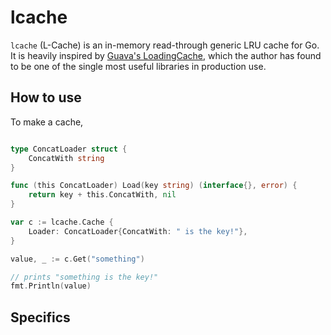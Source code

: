 lcache
====

`lcache` (L-Cache) is an in-memory read-through generic LRU cache for Go. It is heavily inspired by [Guava's LoadingCache](https://github.com/google/guava/wiki/CachesExplained), which the author has found to be one of the single most useful libraries in production use.

## How to use

To make a cache, 

```go

type ConcatLoader struct {
	ConcatWith string
}

func (this ConcatLoader) Load(key string) (interface{}, error) {
	return key + this.ConcatWith, nil
}

var c := lcache.Cache {
	Loader: ConcatLoader{ConcatWith: " is the key!"},
}

value, _ := c.Get("something")

// prints "something is the key!"
fmt.Println(value)
```

## Specifics

